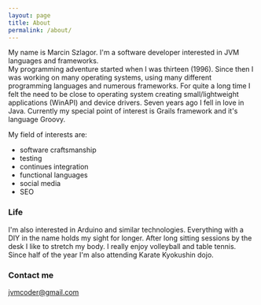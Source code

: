 ```yaml
---
layout: page
title: About
permalink: /about/
---
```


My name is Marcin Szlagor. I'm a software developer interested in JVM languages and frameworks.  
My programming adventure started when I was thirteen (1996). Since then I was working on many operating systems, using many different programming languages and numerous frameworks. 
For quite a long time I felt the need to be close to operating system creating small/lightweight applications (WinAPI) and device drivers.
Seven years ago I fell in love in Java. Currently my special point of interest is Grails framework and it's language Groovy. 

My field of interests are:  
- software craftsmanship  
- testing  
- continues integration  
- functional languages  
- social media  
- SEO  

### Life

I'm also interested in Arduino and similar technologies. Everything with a DIY in the name holds my sight for longer.
After long sitting sessions by the desk I like to stretch my body. I really enjoy volleyball and table tennis. Since half of the year I'm also attending Karate Kyokushin dojo.

### Contact me

[jvmcoder@gmail.com](mailto:jvmcoder@gmail.com)